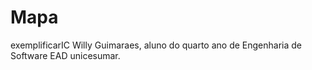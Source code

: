 # Mapa
exemplificarIC
Willy Guimaraes, aluno do quarto ano de Engenharia de Software EAD unicesumar.
